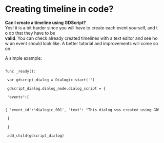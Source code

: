 # Creating timeline in code?

**Can I create a timeline using GDScript?**
Yes! it is a bit harder since you will have to create each event yourself, and to do that they have to be **valid**. You can check already created timelines with a text editor and see how an event should look like. A better tutorial and improvements will come soon.


A simple example:

```

func _ready():

 var gdscript_dialog = Dialogic.start('')

 gdscript_dialog.dialog_node.dialog_script = {

 "events":[

 { 'event_id':'dialogic_001', "text": "This dialog was created using GDScript!"}

 ]

 }

 add_child(gdscript_dialog)

```
